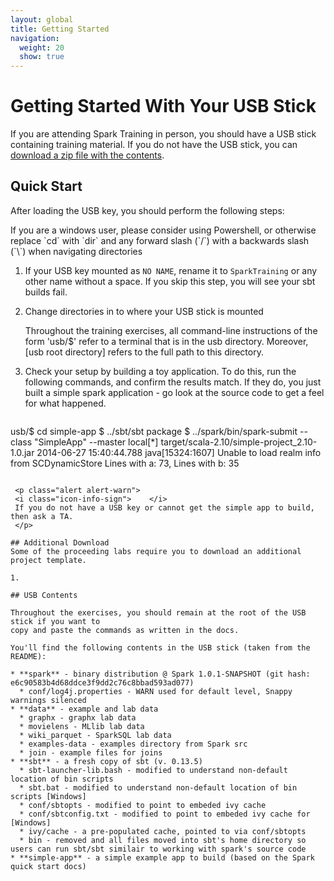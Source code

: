 ```yaml
---
layout: global
title: Getting Started
navigation:
  weight: 20
  show: true
---
```


# Getting Started With Your USB Stick

If you are attending Spark Training in person, you should have a USB stick containing training material. 
If you do not have the USB stick, you can [download a zip file with the contents](http://bit.ly/spark-training-2).

## Quick Start 
After loading the USB key, you should perform the following steps:

<p class="alert alert-warn">
    <i class="icon-info-sign">    </i>
    If you are a windows user, please consider using Powershell, or otherwise replace `cd` with `dir`
    and any forward slash (`/`) with a backwards slash (`\`) when navigating directories
    </p>

1. If your USB key  mounted as `NO NAME`, rename it to `SparkTraining` or any other name without a space. 
If you skip this step, you will see your sbt builds fail. 

2. Change directories in to where your USB stick is mounted

    <p class="alert alert-warn">
    <i class="icon-info-sign">    </i>
    Throughout the training exercises, all command-line instructions of the form 'usb/$' refer to a 
    terminal that is in the usb directory. Moreover, [usb root directory] refers to the full path to this directory.
    </p>


3. Check your setup by building a toy application. To do this, run the following commands, 
and confirm the results match. If they do, you just built a simple spark application - go look at the
source code to get a feel for what happened.

   ~~~
usb/$ cd simple-app
$ ../sbt/sbt package
$ ../spark/bin/spark-submit --class "SimpleApp" --master local[*] target/scala-2.10/simple-project_2.10-1.0.jar
2014-06-27 15:40:44.788 java[15324:1607] Unable to load realm info from SCDynamicStore
Lines with a: 73, Lines with b: 35
   ~~~

    <p class="alert alert-warn">
    <i class="icon-info-sign">    </i>
    If you do not have a USB key or cannot get the simple app to build, then ask a TA.
    </p>

## Additional Download
Some of the proceeding labs require you to download an additional project template.

1. 

## USB Contents

Throughout the exercises, you should remain at the root of the USB stick if you want to 
copy and paste the commands as written in the docs.  
  
You'll find the following contents in the USB stick (taken from the README):

 * **spark** - binary distribution @ Spark 1.0.1-SNAPSHOT (git hash: e6c90583b4d68ddce3f9dd2c76c8bbad593ad077)
     * conf/log4j.properties - WARN used for default level, Snappy warnings silenced
 * **data** - example and lab data
     * graphx - graphx lab data
     * movielens - MLlib lab data
     * wiki_parquet - SparkSQL lab data
     * examples-data - examples directory from Spark src
     * join - example files for joins
 * **sbt** - a fresh copy of sbt (v. 0.13.5)
     * sbt-launcher-lib.bash - modified to understand non-default location of bin scripts
     * sbt.bat - modified to understand non-default location of bin scripts [Windows]
     * conf/sbtopts - modified to point to embeded ivy cache
     * conf/sbtconfig.txt - modified to point to embeded ivy cache for [Windows]
     * ivy/cache - a pre-populated cache, pointed to via conf/sbtopts
     * bin - removed and all files moved into sbt's home directory so users can run sbt/sbt similair to working with spark's source code 
 * **simple-app** - a simple example app to build (based on the Spark quick start docs)


